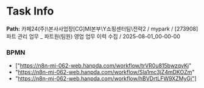 # Task Info

**Path:** 카페24(주)\본사사업장\[CG]MI본부\Y쇼핑센터팀\전략2 / mypark / [273908] 파트 관리 업무 _ 파트원(팀원) 영업 업무 이력 수집 / 2025-08-01_00-00-00

### BPMN
- ["https://n8n-mi-062-web.hanpda.com/workflow/trVR0u815bwzqyKj"
- "https://n8n-mi-062-web.hanpda.com/workflow/Sla1mc3jZ4mDKOZm"
- "https://n8n-mi-062-web.hanpda.com/workflow/hBVDrtLFW9XZMyGj"]


